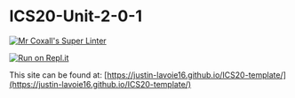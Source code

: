 # ICS20-Unit-2-0-1

[![Mr Coxall's Super Linter](https://github.com/Justin-Lavoie16/ICS20-template/workflows/Mr%20Coxall's%20Super%20Linter/badge.svg)](https://github.com/Justin-Lavoie16/ICS20-template/actions/)

[![Run on Repl.it](https://repl.it/badge/github/Justin-Lavoie16/ICS20-template)](https://repl.it/github/Justin-Lavoie16/ICS20-template)

This site can be found at: [https://justin-lavoie16.github.io/ICS20-template/](https://justin-lavoie16.github.io/ICS20-template/)
